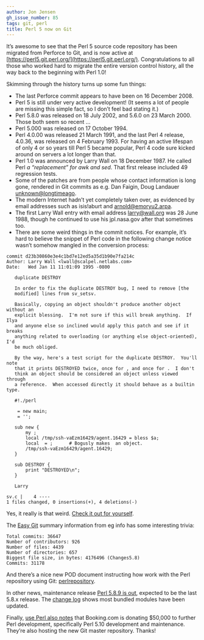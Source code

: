 ```yaml
---
author: Jon Jensen
gh_issue_number: 85
tags: git, perl
title: Perl 5 now on Git
---
```


It’s awesome to see that the Perl 5 source code repository has been migrated from Perforce to Git, and is now active at [https://perl5.git.perl.org/](https://perl5.git.perl.org/). Congratulations to all those who worked hard to migrate the entire version control history, all the way back to the beginning with Perl 1.0!

Skimming through the history turns up some fun things:

- The last Perforce commit appears to have been on 16 December 2008.
- Perl 5 is still under very active development! (It seems a lot of people are missing this simple fact, so I don’t feel bad stating it.)
- Perl 5.8.0 was released on 18 July 2002, and 5.6.0 on 23 March 2000. Those both seem so recent ...
- Perl 5.000 was released on 17 October 1994.
- Perl 4.0.00 was released 21 March 1991, and the last Perl 4 release, 4.0.36, was released on 4 February 1993. For having an active lifespan of only 4 or so years till Perl 5 became popular, Perl 4 code sure kicked around on servers a lot longer than that.
- Perl 1.0 was announced by Larry Wall on 18 December 1987. He called Perl *a “replacement” for awk and sed*. That first release included 49 regression tests.
- Some of the patches are from people whose contact information is long gone, rendered in Git commits as e.g. Dan Faigin, Doug Landauer <unknown@longtimeago>.
- The modern Internet hadn’t yet completely taken over, as evidenced by email addresses such as isis!aburt and arnold@emoryu2.arpa.
- The first Larry Wall entry with email address larry@wall.org was 28 June 1988, though he continued to use his jpl.nasa.gov after that sometimes too.
- There are some weird things in the commit notices. For example, it’s hard to believe the snippet of Perl code in the following change notice wasn’t somehow mangled in the conversion process:

```
commit d23b30860e3e4c1bd7e12ed5a35d1b90e7fa214c
Author: Larry Wall <lwall@scalpel.netlabs.com>
Date:   Wed Jan 11 11:01:09 1995 -0800

   duplicate DESTROY

   In order to fix the duplicate DESTROY bug, I need to remove [the
   modified] lines from sv_setsv.

   Basically, copying an object shouldn't produce another object without an
   explicit blessing.  I'm not sure if this will break anything.  If Ilya
   and anyone else so inclined would apply this patch and see if it breaks
   anything related to overloading (or anything else object-oriented), I'd
   be much obliged.

   By the way, here's a test script for the duplicate DESTROY.  You'll note
   that it prints DESTROYED twice, once for , and once for .  I don't
   think an object should be considered an object unless viewed through
   a reference.  When accessed directly it should behave as a builtin type.

   #!./perl

    = new main;
    = '';

   sub new {
       my ;
       local /tmp/ssh-vaEzm16429/agent.16429 = bless $a;
       local  = ;      # Bogusly makes  an object.
       /tmp/ssh-vaEzm16429/agent.16429;
   }

   sub DESTROY {
       print "DESTROYED\n";
   }

   Larry

sv.c |    4 ----
1 files changed, 0 insertions(+), 4 deletions(-)
```

Yes, it really is that weird. [Check it out for yourself](https://perl5.git.perl.org/perl.git/commit/d23b30860e3e4c1bd7e12ed5a35d1b90e7fa214c).

The [Easy Git](https://people.gnome.org/~newren/eg/) summary information from eg info has some interesting trivia:

```
Total commits: 36647
Number of contributors: 926
Number of files: 4439
Number of directories: 657
Biggest file size, in bytes: 4176496 (Changes5.8)
Commits: 31178
```

And there’s a nice new POD document instructing how work with the Perl repository using Git: [perlrepository](https://perl5.git.perl.org/perl.git/blob/HEAD:/pod/perlrepository.pod).

In other news, maintenance release [Perl 5.8.9 is out](https://web.archive.org/web/20081224053027/http://use.perl.org/articles/08/12/16/1129216.shtml), expected to be the last 5.8.x release. The [change log](http://search.cpan.org/~nwclark/perl-5.8.9/pod/perl589delta.pod) shows most bundled modules have been updated.

Finally, [use Perl also notes](https://web.archive.org/web/20090130102755/use.perl.org/articles/08/12/15/1334253.shtml) that Booking.com is donating $50,000 to further Perl development, specifically Perl 5.10 development and maintenance. They’re also hosting the new Git master repository. Thanks!

